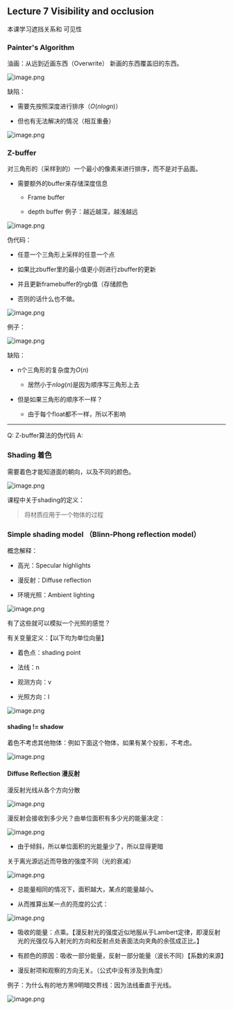 ## Lecture 7 Visibility and occlusion
本课学习遮挡关系和 可见性

### Painter's Algorithm
油画：从远到近画东西（Overwrite）
新画的东西覆盖旧的东西。

![image.png](https://picbed-1305808788.cos.ap-chengdu.myqcloud.com/img/20241009181925.png)

缺陷：

- 需要先按照深度进行排序（$O(n log n)$）

- 但也有无法解决的情况（相互重叠）

![image.png](https://picbed-1305808788.cos.ap-chengdu.myqcloud.com/img/20241009182155.png)


### Z-buffer
对三角形的（采样到的）一个最小的像素来进行排序，而不是对于品面。

- 需要额外的buffer来存储深度信息

	- Frame buffer

	- depth buffer
例子：越近越深，越浅越远

![image.png](https://picbed-1305808788.cos.ap-chengdu.myqcloud.com/img/20241009182614.png)

伪代码：

- 任意一个三角形上采样的任意一个点

- 如果比zbuffer里的最小值更小则进行zbuffer的更新

- 并且更新framebuffer的rgb值（存储颜色

- 否则的话什么也不做。

![image.png](https://picbed-1305808788.cos.ap-chengdu.myqcloud.com/img/20241009182903.png)

例子：

![image.png](https://picbed-1305808788.cos.ap-chengdu.myqcloud.com/img/20241009183142.png)

缺陷：

- n个三角形的复杂度为$O(n)$

	- 居然小于$nlog(n)$是因为顺序写三角形上去

- 但是如果三角形的顺序不一样？

	- 由于每个float都不一样，所以不影响
---
Q: Z-buffer算法的伪代码
A:

### Shading 着色
需要着色才能知道面的朝向，以及不同的颜色。

![image.png](https://picbed-1305808788.cos.ap-chengdu.myqcloud.com/img/20241009210806.png)

课程中关于shading的定义：
> 将材质应用于一个物体的过程

### Simple shading model （Blinn-Phong reflection model）
概念解释：

- 高光：Specular highlights

- 漫反射：Diffuse reflection

- 环境光照：Ambient lighting

![image.png](https://picbed-1305808788.cos.ap-chengdu.myqcloud.com/img/20241009211503.png)

有了这些就可以模拟一个光照的感觉？


有关变量定义：【以下均为单位向量】

- 着色点：shading point

- 法线：n

- 观测方向：v

- 光照方向：l

![image.png](https://picbed-1305808788.cos.ap-chengdu.myqcloud.com/img/20241009211626.png)


#### shading != shadow
着色不考虑其他物体：例如下面这个物体，如果有某个投影，不考虑。

![image.png](https://picbed-1305808788.cos.ap-chengdu.myqcloud.com/img/20241009212113.png)


#### Diffuse Reflection 漫反射
漫反射光线从各个方向分散

![image.png](https://picbed-1305808788.cos.ap-chengdu.myqcloud.com/img/20241009212321.png)

漫反射会接收到多少光？由单位面积有多少光的能量决定：

![image.png](https://picbed-1305808788.cos.ap-chengdu.myqcloud.com/img/20241009212848.png)

- 由于倾斜，所以单位面积的光能量少了，所以显得更暗

关于离光源远近而导致的强度不同（光的衰减）

![image.png](https://picbed-1305808788.cos.ap-chengdu.myqcloud.com/img/20241009213521.png)

- 总能量相同的情况下，面积越大，某点的能量越小。

- 从而推算出某一点的亮度的公式：

![image.png](https://picbed-1305808788.cos.ap-chengdu.myqcloud.com/img/20241009213633.png)

- 吸收的能量：点乘。【漫反射光的强度近似地服从于Lambert定律，即漫反射光的光强仅与入射光的方向和反射点处表面法向夹角的余弦成正比。】

- 有颜色的原因：吸收一部分能量，反射一部分能量（波长不同）【系数的来源】

- 漫反射项和观察的方向无关。（公式中没有涉及到角度）

例子：为什么有的地方黑9明暗交界线：因为法线垂直于光线。

![image.png](https://picbed-1305808788.cos.ap-chengdu.myqcloud.com/img/20241009214118.png)
